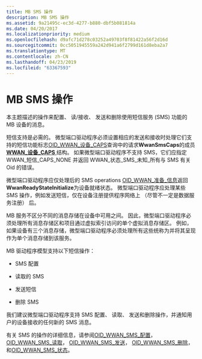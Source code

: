 ```yaml
---
title: MB SMS 操作
description: MB SMS 操作
ms.assetid: 9a21495c-ec3d-4277-b880-dbf5b081814a
ms.date: 04/20/2017
ms.localizationpriority: medium
ms.openlocfilehash: d9afc71d278c03252a49703f8f81422a56f2d16d
ms.sourcegitcommit: 0cc5051945559a242d941a6f2799d161d8eba2a7
ms.translationtype: MT
ms.contentlocale: zh-CN
ms.lasthandoff: 04/23/2019
ms.locfileid: "63367593"
---
```

# <a name="mb-sms-operations"></a>MB SMS 操作


本主题描述的操作来配置、 读/接收、 发送和删除使用短信服务 (SMS) 功能的 MB 设备的消息。

短信支持是必需的。 微型端口驱动程序必须设置相应的发送和接收时处理它们支持的短信功能标志[OID\_WWAN\_设备\_CAPS](https://msdn.microsoft.com/library/windows/hardware/ff569824)查询中的请求**WwanSmsCaps**的成员[ **WWAN\_设备\_CAPS** ](https://msdn.microsoft.com/library/windows/hardware/ff571204)结构。 如果微型端口驱动程序不支持 SMS，它们应指定 WWAN\_短信\_CAPS\_NONE 并返回 WWAN\_状态\_SMS\_未知\_所有与 SMS 有关 Oid 的错误。

微型端口驱动程序应仅处理后的 SMS operations [OID\_WWAN\_准备\_信息](https://msdn.microsoft.com/library/windows/hardware/ff569833)返回**WwanReadyStateInitialize**为设备就绪状态。 微型端口驱动程序应处理某些 SMS 操作，例如发送短信，仅在设备注册提供程序网络上 （尽管不一定是数据服务注册） 后。

MB 服务不区分不同的消息存储在设备中可用之间。 因此，微型端口驱动程序必须处理所有消息存储区和项目通过虚拟索引访问的单个虚拟消息存储区。 例如，如果设备有三个消息存储，微型端口驱动程序必须处理所有这些统称为并将其呈现作为单个消息存储到该服务。

MB 驱动程序模型支持以下短信操作：

-   SMS 配置

-   读取的 SMS

-   发送短信

-   删除 SMS

我们建议微型端口驱动程序支持 SMS 配置、 读取、 发送和删除操作，并通知用户的设备接收的任何新的 SMS 消息。

有关 SMS 的操作的详细信息，请参阅[OID\_WWAN\_SMS\_配置](https://msdn.microsoft.com/library/windows/hardware/ff569837)， [OID\_WWAN\_SMS\_读取](https://msdn.microsoft.com/library/windows/hardware/ff569839)， [OID\_WWAN\_SMS\_发送](https://msdn.microsoft.com/library/windows/hardware/ff569840)， [OID\_WWAN\_SMS\_删除](https://msdn.microsoft.com/library/windows/hardware/ff569838)，和[OID\_WWAN\_SMS\_状态](https://msdn.microsoft.com/library/windows/hardware/ff569841)。

 

 





